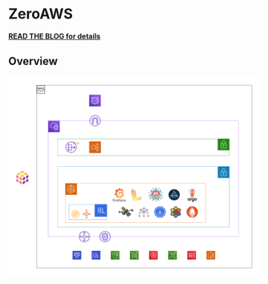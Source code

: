 # ZeroAWS

**[READ THE BLOG for details](https://sl.audacioustux.com/eks-aws-playbook)**

## Overview

![Ref Arch - Draft](misc/draft-reference-arch.svg)
